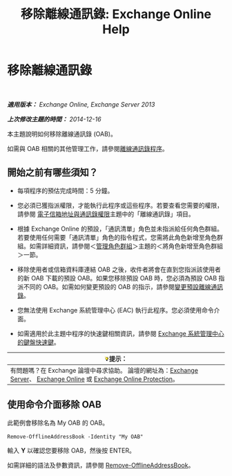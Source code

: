 ﻿---
title: '移除離線通訊錄: Exchange Online Help'
TOCTitle: 移除離線通訊錄
ms:assetid: d69f1e8a-b3cb-4739-90cd-85ea450d06f3
ms:mtpsurl: https://technet.microsoft.com/zh-tw/library/Bb124744(v=EXCHG.150)
ms:contentKeyID: 50474291
ms.date: 05/23/2018
mtps_version: v=EXCHG.150
ms.translationtype: MT
---

# 移除離線通訊錄

 

_**適用版本：** Exchange Online, Exchange Server 2013_

_**上次修改主題的時間：** 2014-12-16_

本主題說明如何移除離線通訊錄 (OAB)。

如需與 OAB 相關的其他管理工作，請參閱[離線通訊錄程序](offline-address-book-procedures-exchange-2013-help.md)。

## 開始之前有哪些須知？

  - 每項程序的預估完成時間：5 分鐘。

  - 您必須已獲指派權限，才能執行此程序或這些程序。若要查看您需要的權限，請參閱 [電子信箱地址與通訊錄權限](email-address-and-address-book-permissions-exchange-2013-help.md)主題中的「離線通訊錄」項目。

  - 根據 Exchange Online 的預設，「通訊清單」角色並未指派給任何角色群組。若要使用任何需要「通訊清單」角色的指令程式，您需將此角色新增至角色群組。如需詳細資訊，請參閱＜[管理角色群組](manage-role-groups-exchange-2013-help.md)＞主題的＜將角色新增至角色群組＞一節。

  - 移除使用者或信箱資料庫連結 OAB 之後，收件者將會在直到您指派該使用者的新 OAB 下載的預設 OAB。如果您移除預設 OAB 時，您必須為預設 OAB 指派不同的 OAB。如需如何變更預設的 OAB 的指示，請參閱[變更預設離線通訊錄](change-the-default-offline-address-book-exchange-2013-help.md)。

  - 您無法使用 Exchange 系統管理中心 (EAC) 執行此程序。您必須使用命令介面。

  - 如需適用於此主題中程序的快速鍵相關資訊，請參閱 [Exchange 系統管理中心的鍵盤快速鍵](keyboard-shortcuts-in-the-exchange-admin-center-exchange-online-protection-help.md)。

<table>
<thead>
<tr class="header">
<th><img src="images/Bb124558.tip(EXCHG.150).gif" title="提示" alt="提示" />提示：</th>
</tr>
</thead>
<tbody>
<tr class="odd">
<td>有問題嗎？在 Exchange 論壇中尋求協助。 論壇的網址為：<a href="https://go.microsoft.com/fwlink/p/?linkid=60612">Exchange Server</a>、 <a href="https://go.microsoft.com/fwlink/p/?linkid=267542">Exchange Online</a> 或 <a href="https://go.microsoft.com/fwlink/p/?linkid=285351">Exchange Online Protection</a>。</td>
</tr>
</tbody>
</table>


## 使用命令介面移除 OAB

此範例會移除名為 My OAB 的 OAB。

    Remove-OfflineAddressBook -Identity "My OAB"

輸入 **Y** 以確認您要移除 OAB，然後按 ENTER。

如需詳細的語法及參數資訊，請參閱 [Remove-OfflineAddressBook](https://technet.microsoft.com/zh-tw/library/bb123594\(v=exchg.150\))。

